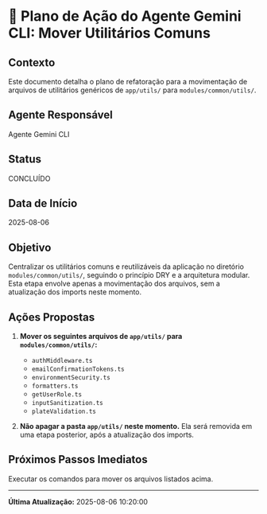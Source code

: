 # 🚀 Plano de Ação do Agente Gemini CLI: Mover Utilitários Comuns

## Contexto

Este documento detalha o plano de refatoração para a movimentação de arquivos de utilitários genéricos de `app/utils/` para `modules/common/utils/`.

## Agente Responsável

Agente Gemini CLI

## Status

CONCLUÍDO

## Data de Início

2025-08-06

## Objetivo

Centralizar os utilitários comuns e reutilizáveis da aplicação no diretório `modules/common/utils/`, seguindo o princípio DRY e a arquitetura modular. Esta etapa envolve apenas a movimentação dos arquivos, sem a atualização dos imports neste momento.

## Ações Propostas

1.  **Mover os seguintes arquivos de `app/utils/` para `modules/common/utils/`:**
    *   `authMiddleware.ts`
    *   `emailConfirmationTokens.ts`
    *   `environmentSecurity.ts`
    *   `formatters.ts`
    *   `getUserRole.ts`
    *   `inputSanitization.ts`
    *   `plateValidation.ts`

2.  **Não apagar a pasta `app/utils/` neste momento.** Ela será removida em uma etapa posterior, após a atualização dos imports.

## Próximos Passos Imediatos

Executar os comandos para mover os arquivos listados acima.

---

**Última Atualização:** 2025-08-06 10:20:00
